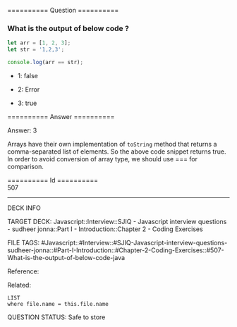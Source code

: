 ========== Question ==========  

### What is the output of below code ?

```javascript
let arr = [1, 2, 3];
let str = '1,2,3';

console.log(arr == str);
```

-   1: false

-   2: Error

-   3: true  

========== Answer ==========  

Answer: 3

Arrays have their own implementation of `toString` method that returns a comma-separated list of elements. So the above code snippet returns true. In order to avoid conversion of array type, we should use === for comparison.

========== Id ==========  
507

---

DECK INFO

TARGET DECK: Javascript::Interview::SJIQ - Javascript interview questions - sudheer jonna::Part I - Introduction::Chapter 2 - Coding Exercises

FILE TAGS: #Javascript::#Interview::#SJIQ-Javascript-interview-questions-sudheer-jonna::#Part-I-Introduction::#Chapter-2-Coding-Exercises::#507-What-is-the-output-of-below-code-java

Reference:

Related:

```dataview
LIST
where file.name = this.file.name
```

QUESTION STATUS: Safe to store

